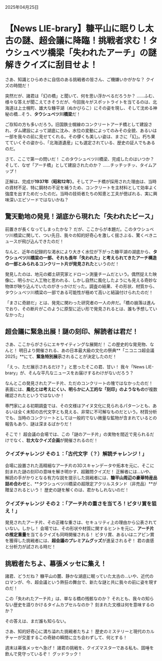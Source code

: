2025年04月25日

# 【News LIE-brary】糠平山に眠りし太古の謎、超会議に降臨！挑戦者求む！タウシュベツ橋梁「失われたアーチ」の謎解きクイズに刮目せよ！

さあ、知識とひらめきに自信のある挑戦者の皆さん、ご機嫌いかがかな？ クイズの時間だ！

突然だが、諸君は「幻の橋」と聞いて、何を思い浮かべるだろうか？ ……ふむ、様々な答えが聞こえてきそうだが、今回我々がスポットライトを当てるのは、北海道は上士幌町、雄大な糠平湖（ぬかびらこ）にその姿を現し、そして沈める神秘の橋…そう、**タウシュベツ川橋梁**だ！

ご存知の方も多いだろう。旧国鉄士幌線のコンクリートアーチ橋として建設され、ダム建設によって湖底に沈み、水位の変動によってのみその全貌、あるいは一部を我々の前に見せてくれる。その儚くも美しい姿は、まさに「幻」。朽ち果てていくその姿から、「北海道遺産」にも選定されている、歴史の証人でもあるのだ。

さて、ここで第一の問いだ！ このタウシュベツ川橋梁、完成したのはいつか？ そして、なぜ「アーチ橋」として建設されたのか？ ……チッチッチッ、タイムアップ！

正解は、完成が**1937年（昭和12年）**。そしてアーチ橋が採用された理由は、当時の資材不足、特に鋼材の不足を補うため、コンクリートを主材料として効率よく強度を出すためだったのだ。当時の技術者たちの知恵と工夫が偲ばれる、実に興味深いエピソードではないかね？

## 驚天動地の発見！湖底から現れた「失われたピース」

前置きが長くなってしまったかな？ だが、ここからが本題だ。このタウシュベツ川橋梁に関して、つい先日、我々の知的好奇心を激しく揺さぶる、驚くべきニュースが飛び込んできたのだ！

なんと、近年の記録的な渇水により大きく水位が下がった糠平湖の湖底から、**タウシュベツ川橋梁の一部、それも長年「失われた」と考えられてきたアーチ構造の一部とみられるコンクリート片が発見された**というのだ！

発見したのは、地元の郷土研究家とドローン測量チームだという。偶然捉えた映像に、明らかに人工物と思われる、しかし自然に風化したようにも見える奇妙な物体が映り込んでいたのがきっかけだった。調査の結果、その形状、材質から、タウシュベツ川橋梁の一部である可能性が極めて高いと結論付けられたのだ！

「まさに奇跡だ」とは、発見に関わった研究者の一人の弁だ。「橋の崩落は進んでおり、その断片がこのように原型に近い形で発見されるとは、誰も予想していなかった」

## 超会議に緊急出展！謎の刻印、解読者は君だ！

さあ、ここからがさらにエキサイティングな展開だ！ この歴史的な発見物、なんと！ 明日より開催される、あの日本最大級の文化の祭典**「ニコニコ超会議2025」**にて、**緊急特別展示**されることが決定したのだ！

「えっ、ただ展示されるだけ？」と思ったそこの君、甘い！ 我々「News LIE-brary」が、そんな平凡なニュースをお届けするわけがないだろう？

なんとこの発見されたアーチ片、ただのコンクリートの塊ではなかったのだ！ 表面には、**風化とは考えにくい、明らかに人工的な「刻印」のようなもの**が複数確認されたというではないか！

専門家による初期調査では、その文様はアイヌ文化に見られるパターンとも、あるいは全く未知の古代文字とも見える、非常に不可解なものだという。材質分析でも、当時のコンクリートとしては一般的でない微量な鉱物が含まれているとの報告もあり、謎は深まるばかりだ！

そこで！ 超会議の会場では、この「謎のアーチ片」の実物を間近で見られるだけでなく、**壮大なクイズ企画**が開催されるのだ！

### クイズチャレンジ その１：「古代文字（？）解読チャレンジ！」

会場に設置された高精細なアーチ片の3Dスキャンデータや拓本を元に、そこに刻まれた謎の刻印の意味を解き明かす、超難問クイズだ！ 正解者には…いや、解読の手がかりとなる有力な説を提示した挑戦者には、**糠平山周辺の豪華特産品詰め合わせ**と、**タウシュベツ川橋梁の超限定アクリルスタンド（非売品）**が贈呈されるという！ 歴史の謎を解くのは、君かもしれないのだ！

### クイズチャレンジ その２：「アーチ片の重さを当てろ！ピタリ賞を狙え！」

発見されたアーチ片、その正確な重さは、セキュリティ上の理由から公表されていない。しかし！ 会場では、その形状や材質に関するヒントを元に、**アーチ片の推定重量**を当てるクイズも同時開催される！ ピタリ賞、あるいはニアピン賞を獲得した挑戦者には、**超会議のプレミアムグッズ**が進呈されるぞ！ 君の直感と分析力が試される時だ！

## 挑戦者たちよ、幕張メッセに集え！

諸君、どうだね？ 糠平山の麓、静かな湖底に眠っていた太古の…いや、近代のロマンが、今、超会議という熱狂の舞台で、新たな謎と共に我々の前に姿を現すのだ！

この「失われたアーチ片」は、単なる橋の残骸なのか？ それとも、我々の知らない歴史を語りかけるタイムカプセルなのか？ 刻まれた文様は何を意味するのか？

その答えは、まだ誰も知らない。

さあ、知的好奇心に満ち溢れた挑戦者たちよ！ 歴史のミステリーと現代のカルチャーが交差するこの奇跡の瞬間に立ち会わずして、何とする！

週末は幕張メッセへ急げ！ 諸君の挑戦を、クイズマスターである私も、固唾を飲んで見守っているぞ！ グッドラック！